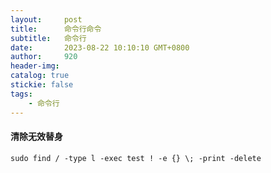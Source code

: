 ```yaml
---
layout:     post
title:      命令行命令
subtitle:   命令行
date:       2023-08-22 10:10:10 GMT+0800
author:     920
header-img: 
catalog: true
stickie: false
tags:
    - 命令行
---
```



#### 清除无效替身  

```
sudo find / -type l -exec test ! -e {} \; -print -delete
```
